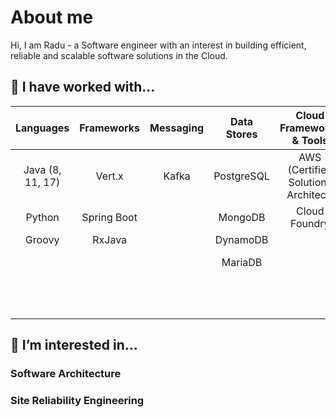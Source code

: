 
# About me

Hi, I am Radu - a Software engineer with an interest in building efficient, reliable and scalable software solutions in the Cloud.



## 🔭 I have worked with... 

|  Languages            | Frameworks    | Messaging | Data Stores | Cloud Frameworks & Tools           | SRE          | Containers  | Miscellaneous             |
|    :----:             |    :----:     | :----:    | :----:      | :----:                             | :----:       |    :----:   | :----:                    | 
| Java (8, 11, 17)      | Vert.x        |  Kafka    | PostgreSQL  | AWS (Certified Solutions Architect)| Prometheus   | AWS Fargate | Agile (Scrum, XP, Kanban) |
| Python                | Spring Boot   |           | MongoDB     | Cloud Foundry                      | Graphite     | Docker      | Microservices             |
| Groovy                | RxJava        |           | DynamoDB    |                                    | Grafana      | Kubernetes  | REST, gRPC                |
|                       |               |           | MariaDB     |                                    | Unix         |             | Test Driven Development   |
|                       |               |           |      |                                           | BASH, Python |             | Scripting (BASH, Python)  |


## 🌱 I’m interested in...  

### Software Architecture

### Site Reliability Engineering

<!--
**raadned/raadned** is a ✨ _special_ ✨ repository because its `README.md` (this file) appears on your GitHub profile.

Here are some ideas to get you started:

- 🔭 I’m currently working on ...
- 🌱 I’m currently learning ...
- 👯 I’m looking to collaborate on ...
- 🤔 I’m looking for help with ...
- 💬 Ask me about ...
- 📫 How to reach me: ...
- 😄 Pronouns: ...
- ⚡ Fun fact: ...
-->
